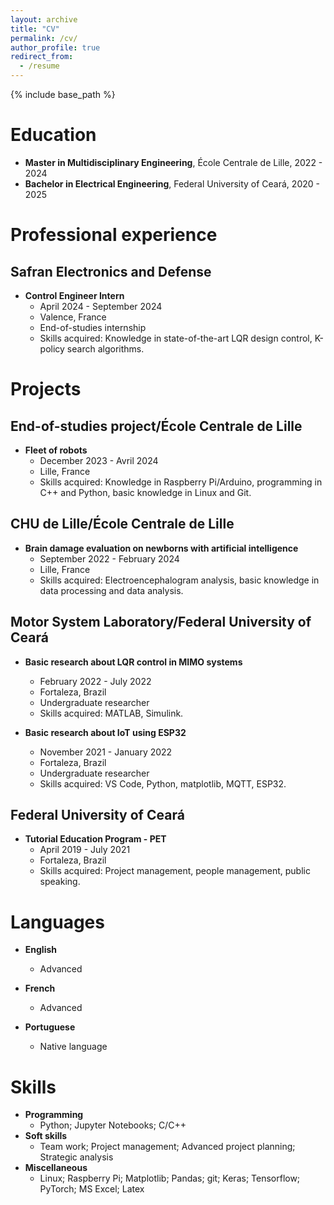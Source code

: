 ```yaml
---
layout: archive
title: "CV"
permalink: /cv/
author_profile: true
redirect_from:
  - /resume
---
```


{% include base_path %}

Education
======
* **Master in Multidisciplinary Engineering**, École Centrale de Lille, 2022 - 2024
* **Bachelor in Electrical Engineering**, Federal University of Ceará, 2020 - 2025

Professional experience
======
## Safran Electronics and Defense
* **Control Engineer Intern**
  * April 2024 - September 2024
  * Valence, France
  * End-of-studies internship
  * Skills acquired: Knowledge in state-of-the-art LQR design control, K-policy search algorithms.


Projects
======

## End-of-studies project/École Centrale de Lille
* **Fleet of robots**
  * December 2023 - Avril 2024
  * Lille, France
  * Skills acquired: Knowledge in Raspberry Pi/Arduino, programming in C++ and Python, basic knowledge in Linux and Git.
  
## CHU de Lille/École Centrale de Lille
* **Brain damage evaluation on newborns with artificial intelligence**
  * September 2022 - February 2024
  * Lille, France
  * Skills acquired: Electroencephalogram analysis, basic knowledge in data processing and data analysis.

## Motor System Laboratory/Federal University of Ceará

* **Basic research about LQR control in MIMO systems**
  * February 2022 - July 2022
  * Fortaleza, Brazil
  * Undergraduate researcher
  * Skills acquired: MATLAB, Simulink.

* **Basic research about IoT using ESP32**
  * November 2021 - January 2022
  * Fortaleza, Brazil
  * Undergraduate researcher
  * Skills acquired: VS Code, Python, matplotlib, MQTT, ESP32.

## Federal University of Ceará
* **Tutorial Education Program - PET**
  * April 2019 - July 2021
  * Fortaleza, Brazil
  * Skills acquired: Project management, people management, public speaking.

Languages
======
* **English**
  * Advanced

* **French**
  * Advanced

* **Portuguese**
  * Native language

Skills
======
* **Programming**
  * Python; Jupyter Notebooks; C/C++
* **Soft skills**
  * Team work; Project management; Advanced project planning; Strategic analysis
* **Miscellaneous**
  * Linux; Raspberry Pi; Matplotlib; Pandas; git; Keras; Tensorflow; PyTorch; MS Excel; Latex
